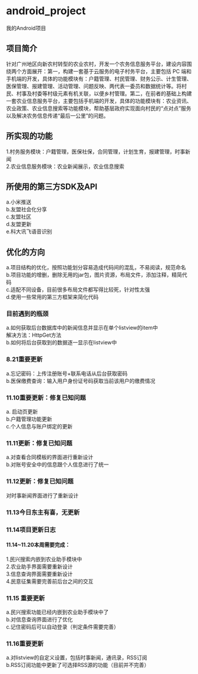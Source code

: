 # android_project
我的Android项目
## 项目简介
针对广州地区向新农村转型的农业农村，开发一个农务信息服务平台，建设内容围绕两个方面展开：第一，构建一套基于云服务的电子村务平台，主要包括 PC 端和手机端的开发，具体的功能模块有：户籍管理、村民管理、财务公示、计生管理、医保管理、报建管理、活动管理、问题反映、两代表一委员和数据统计等。将村民、村事及村委等村级元素有机关联，以便乡村管理。第二，在前者的基础上构建一套农业信息服务平台，主要包括手机端的开发，具体的功能模块有：农业资讯、农业政策、农业信息搜索等功能模块，帮助基层政府实现面向村民的“点对点”服务以及解决农务信息传递“最后一公里”的问题。

## 所实现的功能
1.村务服务模块：户籍管理，医保社保，合同管理，计划生育，报建管理，时事新闻  
2.农业信息服务模块：农业新闻展示，农业信息搜索

## 所使用的第三方SDK及API
a.小米推送  
b.友盟社会化分享  
c.友盟社区  
d.友盟更新  
e.科大讯飞语音识别

## 优化的方向
a.项目结构的优化，按照功能划分容易造成代码间的混乱，不易阅读，规范命名  
b.项目功能的增删，删除无用的jar包，图片资源，布局文件，添加注释，精简代码  
c.适配不同设备，目前很多布局文件都写得比较死，针对性太强  
d.使用一些常用的第三方框架来简化代码

### 目前遇到的瓶颈
a.如何获取后台数据库中的新闻信息并显示在单个listview的item中  
解决方法：HttpGet方法   
b.如何将后台获取到的数据逐一显示在listview中

### 8.21重要更新
a.忘记密码：上传注册账号+联系电话从后台获取密码  
b.医保缴费查询：输入用户身份证号码获取当前该用户的缴费情况

### 11.10重要更新：修复已知问题
a. 启动页更新  
b.户籍管理功能更新  
c.个人信息与账户绑定的更新

### 11.11更新：修复已知问题
a.对查看合同模板的界面进行重新设计  
b.对账号安全中的信息跟个人信息进行了统一

### 11.12更新：修复已知问题
对时事新闻界面进行了重新设计

### 11.13今日东主有喜，无更新

### 11.14项目更新日志
#### 11.14~11.20本周需要完成：  
1.民兴搜索内嵌到农业助手模块中  
2.农业助手界面需要重新设计  
3.信息查询界面需要重新设计  
4.民意征集需要完善前后台之间的交互

### 11.15 重要更新
a.民兴搜索功能已经内嵌到农业助手模块中了  
b.对信息查询界面进行了优化  
c.记住密码后可以自动登录（判定条件需要完善）

### 11.16重要更新
a.对listview的自定义设置，包括时事新闻，通讯录，RSS订阅  
b.RSS订阅功能中更新了可选择RSS源的功能（目前并不完善）
